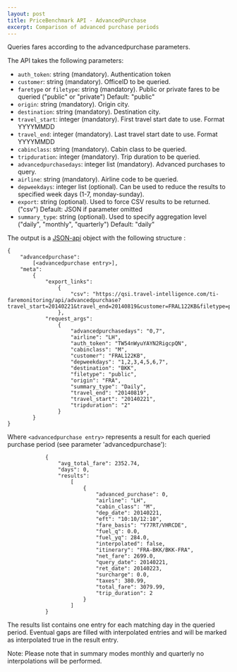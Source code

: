 ```yaml
---
layout: post
title: PriceBenchmark API - AdvancedPurchase
excerpt: Comparison of advanced purchase periods
---
```


Queries fares according to the advancedpurchase parameters.

The API takes the following parameters:
* `auth_token`: string (mandatory). Authentication token
* `customer`: string (mandatory). OfficeID to be queried.
* `faretype` or `filetype`: string (mandatory). Public or private fares to be queried ("public" or "private") Default: "public"
* `origin`: string (mandatory). Origin city.
* `destination`: string (mandatory). Destination city.
* `travel_start`: integer (mandatory). First travel start date to use. Format YYYYMMDD
* `travel_end`: integer (mandatory). Last travel start date to use. Format YYYYMMDD
* `cabinclass`: string (mandatory). Cabin class to be queried.
* `tripduration`: integer (mandatory). Trip duration to be queried.
* `advancedpurchasedays`: integer list (mandatory). Advanced purchases to query.
* `airline`: string (mandatory). Airline code to be queried.
* `depweekdays`: integer list (optional). Can be used to reduce the results to specified week days (1-7, monday-sunday).
* `export`: string (optional). Used to force CSV results to be returned. ("csv") Default: JSON if parameter omitted
* `summary_type`: string (optional). Used to specify aggregation level ("daily", "monthly", "quarterly") Default: "daily"

The output is a [JSON-api](http://jsonapi.org/format/) object with the following structure :

	{
		"advancedpurchase": 
			[<advancedpurchase entry>], 
		"meta": 
			{
				"export_links": 
					{
						"csv": "https://qsi.travel-intelligence.com/ti-faremonitoring/api/advancedpurchase?travel_start=20140221&travel_end=20140819&customer=FRAL122KB&filetype=public&origin=FRA&destination=BKK&cabinclass=M&tripduration=2&summary_type=Daily&advancedpurchasedays=0%2C7&airline=LH&depweekdays=1%2C2%2C3%2C4%2C5%2C6%2C7&auth_token=TW54nWyuYAYN2RigcpQN&export=csv"
					}, 
				"request_args": 
					{
						"advancedpurchasedays": "0,7", 
						"airline": "LH", 
						"auth_token": "TW54nWyuYAYN2RigcpQN", 
						"cabinclass": "M", 
						"customer": "FRAL122KB", 
						"depweekdays": "1,2,3,4,5,6,7", 
						"destination": "BKK", 
						"filetype": "public", 
						"origin": "FRA", 
						"summary_type": "Daily", 
						"travel_end": "20140819", 
						"travel_start": "20140221", 
						"tripduration": "2"
					}
			}
	}

Where `<advancedpurchase entry>` represents a result for each queried purchase period (see parameter 'advancedpurchase'):

				{
					"avg_total_fare": 2352.74, 
					"days": 0, 
					"results": 
						[
							{
								"advanced_purchase": 0, 
								"airline": "LH", 
								"cabin_class": "M", 
								"dep_date": 20140221, 
								"eft": "10:10/12:10", 
								"fare_basis": "Y77RT/VHRCDE", 
								"fuel_q": 0.0, 
								"fuel_yq": 284.0, 
								"interpolated": false, 
								"itinerary": "FRA-BKK/BKK-FRA", 
								"net_fare": 2699.0, 
								"query_date": 20140221, 
								"ret_date": 20140223, 
								"surcharge": 0.0, 
								"taxes": 380.99, 
								"total_fare": 3079.99, 
								"trip_duration": 2
							}
						]
				}

The results list contains one entry for each matching day in the queried period. Eventual gaps are filled with interpolated entries and will be marked as interpolated true in the result entry.

Note: Please note that in summary modes monthly and quarterly no interpolations will be performed.
